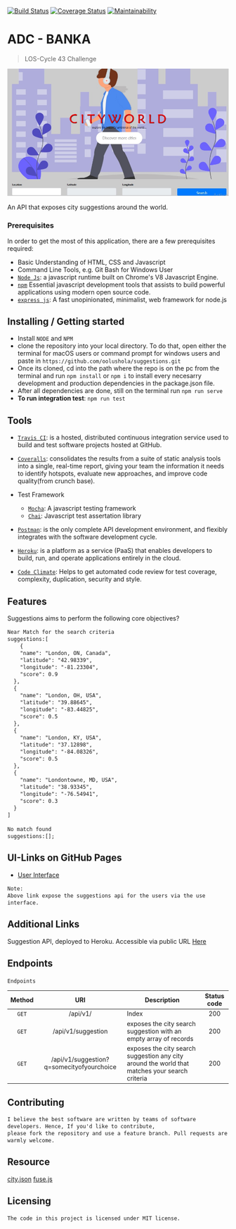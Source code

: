 [![Build Status](https://travis-ci.org/oolushola/suggestions.svg?branch=master)](https://travis-ci.org/oolushola/suggestions) [![Coverage Status](https://coveralls.io/repos/github/oolushola/suggestions/badge.svg?branch=master)](https://coveralls.io/github/oolushola/suggestions?branch=master) [![Maintainability](https://api.codeclimate.com/v1/badges/447b577716e54980cde4/maintainability)](https://codeclimate.com/github/oolushola/suggestions/maintainability)



# ADC - BANKA
> LOS-Cycle 43 Challenge

![Logo of the project](ui/images/hom-design.jpg)

An API that exposes city suggestions around the world.

### Prerequisites
In order to get the most of this application, there are a few prerequisites required: 

- Basic Understanding of HTML, CSS and Javascript
- Command Line Tools, e.g. Git Bash for Windows User
- [`Node Js`](https://nodejs.org/en/): a javascript runtime built on Chrome's V8 Javascript Engine.
- [`npm`](https://www.npmjs.com/package/download) Essential javascript development tools that assists to build powerful applications using modern open source code.
- [`express js`](https://expressjs.com/): A fast unopinionated, minimalist, web framework for node.js

## Installing / Getting started


- Install `NODE` and `NPM`
- clone the repository into your local directory. To do that, open either the terminal for macOS  users or command prompt for windows users and paste in `https://github.com/oolushola/suggestions.git`
- Once its cloned, cd into the path where the repo is on the pc from the terminal and run `npm install` or `npm i` to install every necesarry development and production dependencies in the package.json file.
- After all dependencies are done, still on the terminal run `npm run serve`
- **To run integration test**: `npm run test`


## Tools
- [`Travis CI`](https://travis-ci.com/): is a hosted, distributed continuous integration service used to build and test software projects hosted at GitHub.
- [`Coveralls`](https://coveralls.io/): consolidates the results from a suite of static analysis tools into a single, real-time report, giving your team the information it needs to identify hotspots, evaluate new approaches, and improve code quality(from crunch base).

- Test Framework
    * [`Mocha`](https://mochajs.org/): A javascript testing framework
    * [`Chai`](https://www.chaijs.com/): Javascript test assertation library
- [`Postman`](https://www.getpostman.com/): is the only complete API development environment, and flexibly integrates with the software development cycle.
- [`Heroku`](https://www.heroku.com/): is a platform as a service (PaaS) that enables developers to build, run, and operate applications entirely in the cloud.
- [`Code Climate`](https://codeclimate.com/): Helps to get automated code review for test coverage, complexity, duplication, security and style.


## Features

Suggestions aims to perform the following core objectives?

```gherkin
Near Match for the search criteria
suggestions:[
    {
    "name": "London, ON, Canada",
    "latitude": "42.98339",
    "longitude": "-81.23304",
    "score": 0.9
  },
  {
    "name": "London, OH, USA",
    "latitude": "39.88645",
    "longitude": "-83.44825",
    "score": 0.5
  },
  {
    "name": "London, KY, USA",
    "latitude": "37.12898",
    "longitude": "-84.08326",
    "score": 0.5
  },
  {
    "name": "Londontowne, MD, USA",
    "latitude": "38.93345",
    "longitude": "-76.54941",
    "score": 0.3
  }
]

No match found
suggestions:[];
```



## UI-Links on GitHub Pages
- [User Interface](https://oolushola.github.io/suggestions/ui) 
```gherkin
Note: 
Above link expose the suggestions api for the users via the use interface.
```

## Additional Links
Suggestion API, deployed to Heroku. Accessible via public URL [Here](https://get-dev-city-suggestions.herokuapp.com/)

## Endpoints


`Endpoints`

|  Method  | URI             | Description  |  Status code |
|:----------:|:---------------------:|--------------|:---------:|
|`GET`  | /api/v1/ |  Index | 200  |
|`GET`  | /api/v1/suggestion |  exposes the city search suggestion with an empty array of records | 200  |
|`GET`  | /api/v1/suggestion?q=somecityofyourchoice |  exposes the city search suggestion any city around the world that matches your search criteria | 200  |


## Contributing

````
I believe the best software are written by teams of software developers. Hence, If you'd like to contribute, 
please fork the repository and use a feature branch. Pull requests are warmly welcome.
````

## Resource
[city.json](https://www.npmjs.com/package/cities.json/)
[fuse.js](https://fusejs.io/)

## Licensing

    The code in this project is licensed under MIT license.
